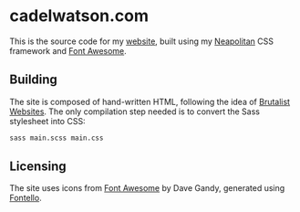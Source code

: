 # cadelwatson.com

This is the source code for my [website](https://www.cadelwatson.com), built
using my [Neapolitan](https://kdelwat.github.io/Neapolitan/) CSS framework and
[Font Awesome](http://fontawesome.io).

## Building

The site is composed of hand-written HTML, following the idea of [Brutalist
Websites](http://brutalistwebsites.com/). The only compilation step needed is
to convert the Sass stylesheet into CSS:

```bash
sass main.scss main.css
```

## Licensing

The site uses icons from [Font Awesome](http://fontawesome.io) by Dave Gandy,
generated using [Fontello](http://fontello.com/).
